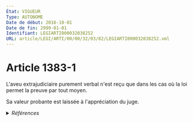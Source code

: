 ```yaml
---
État: VIGUEUR
Type: AUTONOME
Date de début: 2016-10-01
Date de fin: 2999-01-01
Identifiant: LEGIARTI000032038252
URL: article/LEGI/ARTI/00/00/32/03/82/LEGIARTI000032038252.xml
---
```


<h1>Article 1383-1</h1>

L'aveu extrajudiciaire purement verbal n'est reçu que dans les cas où la loi
permet la preuve par tout moyen.<br />

Sa valeur probante est laissée à l'appréciation du juge.


<details>
  <summary><em>Références</em></summary>

  <h2>Articles faisant référence à l'article</h2>
  
  <ul>
    <li>
      <a href="https://legal.tricoteuses.fr//redirection/LEGIARTI000032006595?vers=git&vers=legifrance">Ordonnance n° 2016-131 du 10 février 2016 portant réforme du droit des contrats, du régime général et de la preuve des obligations - article 4 ENTIEREMENT_MODIF</a> CREE source
    </li>
  </ul>
  
  <h2>Références faites par l'article</h2>
  
  <ul>
    <li>
      2016-02-10 CREE cible <a href="https://legal.tricoteuses.fr//redirection/LEGIARTI000032006595?vers=git&vers=legifrance">Ordonnance n° 2016-131 du 10 février 2016 portant réforme du droit des contrats, du régime général et de la preuve des obligations - article 4 ENTIEREMENT_MODIF</a>
    </li>
    <li>
      2999-01-01 CONCORDANCE source <a href="https://legal.tricoteuses.fr//redirection/LEGIARTI000006438370?vers=git&vers=legifrance">Code civil - article 1355 AUTONOME MODIFIE, en vigueur du 1804-03-21 au 2016-10-01</a>
    </li>
  </ul>
</details>
